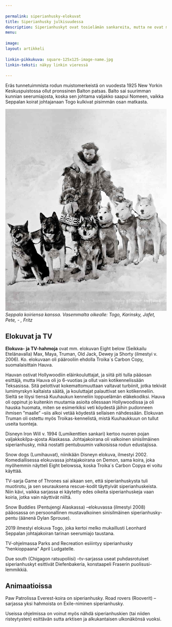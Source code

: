 ```yaml
---

permalink: siperianhusky-elokuvat
title: Siperianhusky julkisuudessa
description: Siperianhuskyt ovat tosielämän sankareita, mutta ne ovat myös esiintyneet useissa elokuvissa ja tv-sarjoissa
menu: 

image: 
layout: artikkeli

linkin-pikkukuva: square-125x125-image-name.jpg
linkin-teksti: näkyy linkin vieressä

---
```


Eräs tunnetuimmista rodun muistomerkeistä on vuodesta 1925 New Yorkin Keskuspuistossa ollut pronssinen Balton patsas. Balto sai suurimman kunnian seerumiajosta, koska sen johtama valjakko saapui Nomeen, vaikka Seppalan koirat johtajanaan Togo kulkivat pisimmän osan matkasta.

![Seppala with his siberian huskies](../images/Leonhard_Seppala_with_dogs.jpg)
*Seppala koiriensa kanssa. Vasemmalta oikealle: Togo, Karinsky, Jafet, Pete, - , Fritz*

## Elokuvat ja TV

**Elokuva- ja TV-hahmoja** ovat mm. elokuvan Eight below (Seikkailu Etelänavalla) Max, Maya, Truman, Old Jack, Dewey ja Shorty (ilmestyi v. 2006). Ko. elokuvaan oli päärooliin ehdolla Troika´s Carbon Copy, suomalaisittain Hauva. 

Hauvan ostivat Hollywoodiin eläinkouluttajat, ja siitä piti tulla pääosan esittäjä, mutta Hauva oli jo 6-vuotias ja ollut vain kotikennelissään Teksasissa. Sitä pelottivat kokemattomuuttaan valtavat turbiinit, jotka tekivät lumimyrskyn kaltaista säätä, ja kouluttajat palauttivat sen kotikenneliin. Sieltä se löysi tiensä Kuuhaukun kenneliin loppuelämän eläkekodiksi. Hauva oli oppinut jo kuitenkin muutamia asioita ollessaan Hollywoodissa ja oli hauska huomata, miten se esimerkiksi veti köydestä jäihin pudonneen ihmisen ”maalle” –siis alkoi vetää köydestä sellaisen nähdessään. Elokuvan Truman oli ostettu myös Troikas-kennelistä, mistä Kuuhaukkuun on tullut useita tuonteja.

Disneyn Iron Will v. 1994 (Lumikenttien sankari) kertoo nuoren pojan valjakkokilpa-ajosta Alaskassa. Johtajakoirana oli valkoinen sinisilmäinen siperianhusky, mikä nostatti pentubuumin valkoisissa rodun edustajissa.

Snow dogs (Lumihauvat), niinikään Disneyn elokuva, ilmestyi 2002. Komediallisessa elokuvassa johtajakoirana on Demon, sama koira, joka myöhemmin näytteli Eight belowssa, koska Troika´s Carbon Copya ei voitu käyttää.

TV-sarja Game of Thrones sai aikaan sen, että siperianhuskysta tuli muotirotu, ja sen seurauksena rescue-kodit täyttyivät siperianhuskeista. Niin kävi, vaikka sarjassa ei käytetty edes oikeita siperianhuskeja vaan koiria, jotka vain näyttivät niiltä.

Snow Buddies (Pentujengi Alaskassa) –elokuvassa (ilmestyi 2008) pääosassa on persoonallinen mustavalkoinen sinisilmäinen siperianhusky-pentu (äänenä Dylan Sprouse).

2019 ilmestyi elokuva Togo, joka kertoi melko mukaillusti Leonhard Seppalan johtajakoiran tarinan seerumiajo taustana.

TV-ohjelmassa Parks and Recreation esiiintyy siperianhusky ”henkioppaana” April Ludgatelle.

Due south (Chigagon ratsupoliisi) –tv-sarjassa useat puhdasrotuiset siperianhuskyt esittivät Diefenbakeria, konstaapeli Fraserin puolisusi-lemmikkiä.

## Animaatioissa

Paw Patrolissa Everest-koira on siperianhusky. Road rovers (Rooverit) –sarjassa yksi hahmoista on Exile-niminen siperianhusky.

Useissa ohjelmissa on voinut myös nähdä siperianhuskien (tai niiden risteytysten) esittävän sutta arktisen ja alkukantaisen ulkonäkönsä vuoksi.

